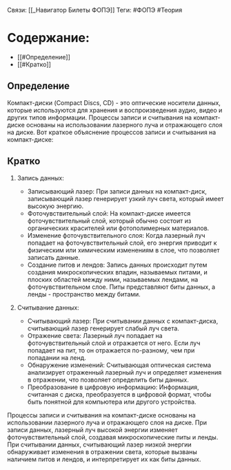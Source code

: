 Связи: [[_Навигатор Билеты ФОПЭ]]
Теги: #ФОПЭ #Теория 

# Содержание:
- [[#Определение]]
- [[#Кратко]]


## Определение
Компакт-диски (Compact Discs, CD) - это оптические носители данных, которые используются для хранения и воспроизведения аудио, видео и других типов информации. Процессы записи и считывания на компакт-диске основаны на использовании лазерного луча и отражающего слоя на диске. Вот краткое объяснение процессов записи и считывания на компакт-диске:

## Кратко
1. Запись данных:
   - Записывающий лазер: При записи данных на компакт-диск, записывающий лазер генерирует узкий луч света, который имеет высокую энергию.
   - Фоточувствительный слой: На компакт-диске имеется фоточувствительный слой, который обычно состоит из органических красителей или фотополимерных материалов.
   - Изменение фоточувствительного слоя: Когда лазерный луч попадает на фоточувствительный слой, его энергия приводит к физическим или химическим изменениям в слое, что позволяет записать данные.
   - Создание питов и лендов: Запись данных происходит путем создания микроскопических впадин, называемых питами, и плоских областей между ними, называемых лендами, на фоточувствительном слое. Питы представляют биты данных, а ленды - пространство между битами.

2. Считывание данных:
   - Считывающий лазер: При считывании данных с компакт-диска, считывающий лазер генерирует слабый луч света.
   - Отражение света: Лазерный луч попадает на фоточувствительный слой и отражается от него. Если луч попадает на пит, то он отражается по-разному, чем при попадании на ленд.
   - Обнаружение изменений: Считывающая оптическая система анализирует отраженный лазерный луч и определяет изменения в отражении, что позволяет определить биты данных.
   - Преобразование в цифровую информацию: Информация, считанная с диска, преобразуется в цифровой формат, чтобы быть понятной для компьютера или другого устройства.

Процессы записи и считывания на компакт-диске основаны на использовании лазерного луча и отражающего слоя на диске. При записи данных, лазерный луч высокой энергии изменяет фоточувствительный слой, создавая микроскопические питы и ленды. При считывании данных, считывающий лазер низкой энергии обнаруживает изменения в отражении света, которые вызваны наличием питов и лендов, и интерпретирует их как биты данных.